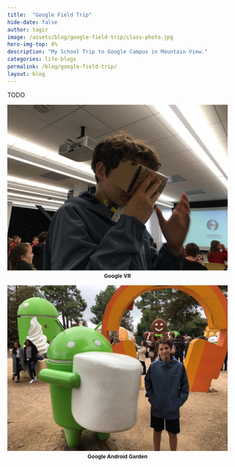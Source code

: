 ```yaml
---
title:  "Google Field Trip"
hide-date: false
author: tagir
image: /assets/blog/google-field-trip/class-photo.jpg
hero-img-top: 0%
description: "My School Trip to Google Campus in Mountain View."
categories: life-blogs
permalink: /blog/google-field-trip/
layout: blog
---
```

TODO

<p align="center">
	<img src="/assets/blog/google-field-trip/google-vr.jpg" alt="Google VR" class="img-responsive">
	<strong><span style="font-size: 12px;">Google VR</span></strong>
</p>

<p align="center">
	<img src="/assets/blog/google-field-trip/google-android-garden.jpg" alt="Google Android Garden" class="img-responsive">
	<strong><span style="font-size: 12px;">Google Android Garden</span></strong>
</p>